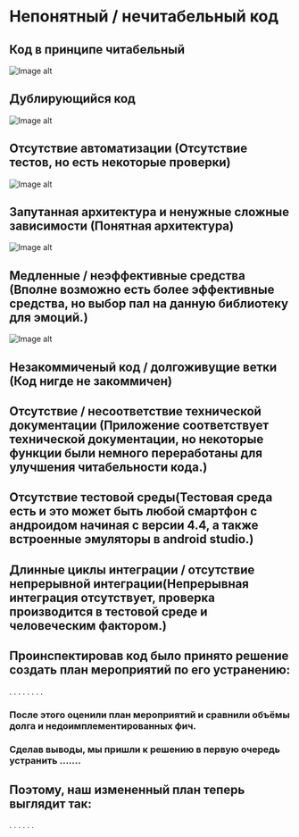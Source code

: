 # Непонятный / нечитабельный код
## Код в принципе читабельный
![Image alt](https://github.com/Daniil-Lukashchik/Chat-program/blob/master/%D0%A7%D0%B8%D1%82%D0%B0%D0%B1%D0%B5%D0%BB%D1%8C%D0%BD%D0%BE%D1%81%D1%82%D1%8C.png)
## Дублирующийся код
![Image alt](https://github.com/Daniil-Lukashchik/Chat-program/blob/master/%D0%9F%D0%BE%D0%B2%D1%82%D0%BE%D1%80.png)
## Отсутствие автоматизации (Отсутствие тестов, но есть некоторые проверки)
![Image alt](https://github.com/Daniil-Lukashchik/Chat-program/blob/master/%D0%9F%D1%80%D0%BE%D0%B2%D0%B5%D1%80%D0%BA%D0%B8.png)
## Запутанная архитектура и ненужные сложные зависимости (Понятная архитектура)
![Image alt](https://github.com/Daniil-Lukashchik/Chat-program/blob/master/%D0%9F%D0%BE%D0%BD%D1%8F%D1%82%D0%BD%D0%BE%D1%81%D1%82%D1%8C.png)
## Медленные / неэффективные средства (Вполне возможно есть более эффективные средства, но выбор пал на данную библиотеку для эмоций.)
![Image alt](https://github.com/Daniil-Lukashchik/Chat-program/blob/master/%D0%9D%D0%B5%D1%8D%D1%84%D1%84%D0%B5%D0%BA%D1%82%D0%B8%D0%B2%D0%BD%D0%BE%D1%81%D1%82%D1%8C.png)
## Незакоммиченый код / долгоживущие ветки (Код нигде не закоммичен)
## Отсутствие / несоответствие технической документации (Приложение соответствует технической документации, но некоторые функции были немного переработаны для улучшения читабельности кода.)
## Отсутствие тестовой среды(Тестовая среда есть и это может быть любой смартфон с андроидом начиная с версии 4.4, а также встроенные эмуляторы в android studio.)
## Длинные циклы интеграции / отсутствие непрерывной интеграции(Непрерывная интеграция отсутствует, проверка производится в тестовой среде и человеческим фактором.)

## Проинспектировав код было принято решение создать план мероприятий по его устранению:
.
.
.
.
.
.
.
.

### После этого оценили план мероприятий и сравнили объёмы долга и недоимплементированных фич.
### Сделав выводы, мы пришли к решению в первую очередь устранить .......

## Поэтому, наш измененный план теперь выглядит так:
.
.
.
.
.
.






